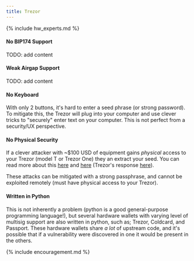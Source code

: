 ```yaml
---
title: Trezor
---
```


{% include hw_experts.md %}

#### No BIP174 Support
TODO: add content

#### Weak Airgap Support
TODO: add content

#### No Keyboard
With only 2 buttons, it's hard to enter a seed phrase (or strong password).
To mitigate this, the Trezor will plug into your computer and use clever tricks to "securely" enter text on your computer.
This is not perfect from a security/UX perspective.

#### No Physical Security
If a clever attacker with ~$100 USD of equipment gains *physical* access to your Trezor (model T or Trezor One) they an extract your seed.
You can read more about this [here](https://donjon.ledger.com/Unfixable-Key-Extraction-Attack-on-Trezor/) and [here](https://blog.kraken.com/post/3662/kraken-identifies-critical-flaw-in-trezor-hardware-wallets/) (Trezor's response [here](https://blog.trezor.io/our-response-to-ledgers-mitbitcoinexpo-findings-194f1b0a97d4)).

These attacks can be mitigated with a strong passphrase, and cannot be exploited remotely (must have physical access to your Trezor).

#### Written in Python
This is not inherently a problem (python is a good general-purpose programming language!), but several hardware wallets with varying level of multisig support are also written in python, such as; Trezor, Coldcard, and Passport.
These hardware wallets share *a lot* of upstream code, and it's possible that if a vulnerability were discovered in one it would be present in the others.

{% include encouragement.md %}
